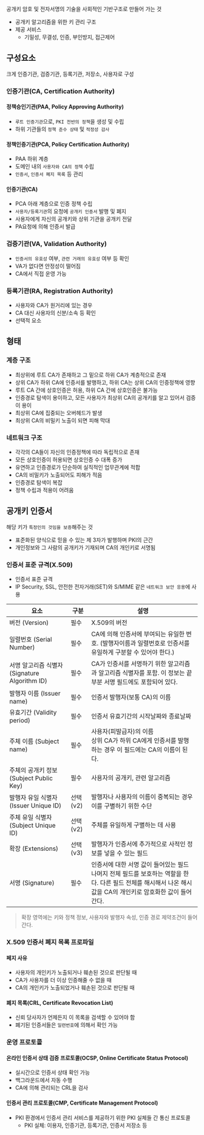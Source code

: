공개키 암호 및 전자서명의 기술을 사회적인 기반구조로 만들어 가는 것

- 공개키 알고리즘을 위한 키 관리 구조
- 제공 서비스
  - 기밀성, 무결성, 인증, 부인방지, 접근제어

구성요소
---

크게 인증기관, 검증기관, 등록기관, 저장소, 사용자로 구성

### 인증기관(CA, Certification Authority)

#### 정책승인기관(PAA, Policy Approving Authority)

- `루트 인증기관`으로, `PKI 전반의 정책`을 생성 및 수립
- 하위 기관들의 `정책 준수 상태` 및 `적정성 감사`

#### 정책인증기관(PCA, Policy Certification Authority)

- PAA 하위 계층
- 도메인 내의 `사용자와 CA의 정책` 수립
- `인증서`, `인증서 폐지 목록` 등 관리

#### 인증기관(CA)

- PCA 아래 계층으로 인증 정책 수립
- `사용자/등록기관`의 요청에 `공개키 인증서` 발행 및 폐지
- 사용자에게 자신의 공개키와 상위 기관을 공개키 전달
- PA요청에 의해 인증서 발급

### 검증기관(VA, Validation Authority)

- `인증서의 유효성` 여부, `관련 거래의 유효성` 여부 등 확인
- VA가 없다면 안정성이 떨어짐
- CA에서 직접 운영 가능

### 등록기관(RA, Registration Authority)

- 사용자와 CA가 원거리에 있는 경우
- CA 대신 사용자의 신분/소속 등 확인
- 선택적 요소

형태
---

### 계층 구조

- 최상위에 루트 CA가 존재하고 그 밑으로 하위 CA가 계층적으로 존재
- 상위 CA가 하위 CA에 인증서를 발행하고, 하위 CA는 상위 CA의 인증정책에 영향
- 루트 CA 간에 상호인증은 허용, 하위 CA 간에 상호인증은 불가능
- 인증경로 탐색이 용이하고, 모든 사용자가 최상위 CA의 공개키를 알고 있어서 검증이 용이
- 최상위 CA에 집중되는 오버헤드가 발생
- 최상위 CA의 비밀키 노출이 되면 피해 막대

### 네트워크 구조

- 각각의 CA들이 자신의 인증정책에 따라 독립적으로 존재
- 모든 상호인증이 허용되면 상호인증 수 대폭 증가
- 유연하고 인증경로가 단순하여 실직적인 업무관계에 적합
- CA의 비밀키가 노출되어도 피해가 적음
- 인증경로 탐색이 복잡
- 정책 수립과 적용이 어려움

공개키 인증서
---

해당 키가 `특정인의 것임을 보증`해주는 것

- 표준화된 양식으로 믿을 수 있는 제 3자가 발행하며 PKI의 근간
- 개인정보와 그 사람의 공개키가 기재되며 CA의 개인키로 서명됨

### 인증서 표준 규격(X.509)

- 인증서 표준 규격
- IP Security, SSL, 안전한 전자거래(SET)와 S/MIME 같은 `네트워크 보안 응용`에 사용

| 요소 | 구분 | 설명 |
|------|------|------|
| 버전 (Version) | 필수 | X.509의 버전 |
| 일렬번호 (Serial Number) | 필수 | CA에 의해 인증서에 부여되는 유일한 번호. (발행자이름과 일렬번호로 인증서를 유일하게 구분할 수 있어야 한다.) |
| 서명 알고리즘 식별자 (Signature Algorithm ID) | 필수 | CA가 인증서를 서명하기 위한 알고리즘과 알고리즘 식별자를 포함. 이 정보는 끝부분 서명 필드에도 포함되어 있다. |
| 발행자 이름 (Issuer name) | 필수 | 인증서 발행자(보통 CA)의 이름 |
| 유효기간 (Validity period) | 필수 | 인증서 유효기간의 시작날짜와 종료날짜 |
| 주체 이름 (Subject name) | 필수 | 사용자(피발급자)의 이름 <br> 상위 CA가 하위 CA에게 인증서를 발행하는 경우 이 필드에는 CA의 이름이 된다. |
| 주체의 공개키 정보 (Subject Public Key) | 필수 | 사용자의 공개키, 관련 알고리즘 |
| 발행자 유일 식별자 (Issuer Unique ID) | 선택(v2) | 발행자나 사용자의 이름이 중복되는 경우 이를 구별하기 위한 수단 |
| 주체 유일 식별자 (Subject Unique ID) | 선택(v2) | 주체를 유일하게 구별하는 데 사용 |
| 확장 (Extensions) | 선택(v3) | 발행자가 인증서에 추가적으로 사적인 정보를 넣을 수 있는 필드 |
| 서명 (Signature) | 필수 | 인증서에 대한 서명 값이 들어있는 필드 나머지 전체 필드를 보호하는 역할을 한다. 다른 필드 전체를 해시해서 나온 해시 값을 CA의 개인키로 암호화한 값이 들어간다. |

> 확장 영역에는 키와 정책 정보, 사용자와 발행자 속성, 인증 경로 제약조건이 들어간다.

### X.509 인증서 폐지 목록 프로파일

#### 페지 사유

- 사용자의 개인키가 노출되거나 훼손된 것으로 판단될 때
- CA가 사용자를 더 이상 인증해줄 수 없을 때
- CA의 개인키가 노출되었거나 훼손된 것으로 판단될 때

#### 폐지 목록(CRL, Certificate Revocation List)

- 신뢰 당사자가 언제든지 이 목록을 검색할 수 있어야 함
- 폐기된 인증서들은 `일련번호`에 의해서 확인 가능

### 운영 프로토콜

#### 온라인 인증서 상태 검증 프로토콜(OCSP, Online Certificate Status Protocol)

- 실시간으로 인증서 상태 확인 가능
- 백그라운드에서 자동 수행
- CA에 의해 관리되는 CRL을 검사

#### 인증서 관리 프로토콜(CMP, Certificate Management Protocol)

- PKI 환경에서 인증서 관리 서비스를 제공하기 위한 PKI 실체들 간 통신 프로토콜
  - PKI 실체: 이용자, 인증기관, 등록기관, 인증서 저장소 등
